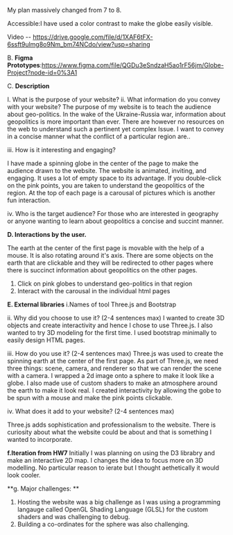 My plan massively changed from 7  to 8.

Accessible:I have used a color contrast to make the globe easily visible.

Video -- https://drive.google.com/file/d/1XAF6tFX-6ssft9ulmg8o9Nm_bm74NCdo/view?usp=sharing

B. **Figma Prototypes**:https://www.figma.com/file/QGDu3eSndzaH5ao1rF56jm/Globe-Project?node-id=0%3A1

C. **Description**

I. What is the purpose of your website? ii. What information do you convey with your website?
The purpose of my website is to teach the audience about geo-politics. In the wake of the
Ukraine-Russia war, information about geopolitics is more important than ever.
There are however no resources on the web to understand such a pertinent yet complex 
Issue. I want to convey in a concise manner what the conflict of a particular region are..

iii. How is it interesting and engaging?

I have made a spinning globe in the center of the page to make the audience drawn 
to the website. The website is animated, inviting, and engaging. It uses a lot of empty space 
to its advantage. If you double-click on the pink points, you are taken to understand the
geopolitics of the region. At the top of each page is a carousal of pictures which is
another fun interaction.

iv. Who is the target audience?
For those who are interested in geography or anyone wanting to learn about geopolitics 
a concise and succint manner.


**D. Interactions by the user.**

The earth at the center of the first page is movable with the help of a mouse. It is also rotating around 
it's axis. There are some objects on the earth that are clickable and they will be redirected to other pages
where there is succinct information about geopolitics on the other pages.


1. Click on pink globes to understand geo-politics in that region
2. Interact with the carousal in the individual html pages

**E. External libraries**
i.Names of tool
Three.js and Bootstrap

ii. Why did you choose to use it? (2-4 sentences max)
I wanted to create 3D objects and create interactivity and hence I chose to use
Three.js. I also wanted to try 3D modeling for the first time.
I used bootstrap minimally to easily design HTML pages.

iii.
How do you use it? (2-4 sentences max)
Three.js was used to create the spinning earth at the center of the first page.
As part of Three.js, we need three things: scene, camera, and renderer so that we can render the scene with a 
camera. I wrapped a 2d image onto a sphere to make it look like a globe.
I also made use of custom shaders to make an atmosphere around the earth to make it look real.
I created interactivity by allowing the gobe to be spun with a mouse and make the pink points clickable.

iv.
What does it add to your website? (2-4 sentences max)

Three.js adds sophistication and professionalism to the website. There is curiosity about what the website could
be about and that is something I wanted to incorporate.

**f.Iteration from HW7**
Initially I was planning on using the D3 librabry and make an interactive 2D map. I changes the idea to focus more on 3D modelling.
No particular reason to ierate but I thought aethetically it would look cooler.

**g. Major challenges: **
1. Hosting the website was a big challenge as I was using a programming langauge called OpenGL Shading Language (GLSL) for the custom shaders and
was challenging to debug.
2. Building a co-ordinates for the sphere was also challenging.





